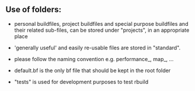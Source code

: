 Use of folders:
----

- personal buildfiles, project buildfiles and special purpose buildfiles 
and their related sub-files, can be stored under "projects", in an appropriate place

- 'generally useful' and easily re-usable files are stored in "standard". 
- please follow the naming convention e.g. performance_, map_, ... 

- default.bf is the only bf file that should be kept in the root folder

- "tests" is used for development purposes to test rbuild
